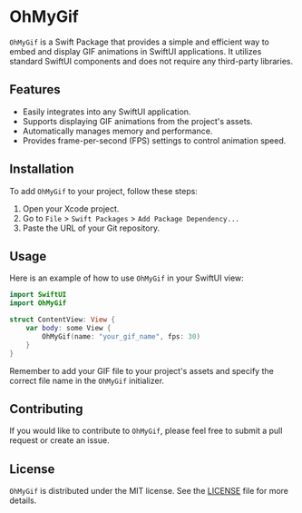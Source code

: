 # OhMyGif

`OhMyGif` is a Swift Package that provides a simple and efficient way to embed and display GIF animations in SwiftUI applications. It utilizes standard SwiftUI components and does not require any third-party libraries.

## Features

- Easily integrates into any SwiftUI application.
- Supports displaying GIF animations from the project's assets.
- Automatically manages memory and performance.
- Provides frame-per-second (FPS) settings to control animation speed.

## Installation

To add `OhMyGif` to your project, follow these steps:

1. Open your Xcode project.
2. Go to `File` > `Swift Packages` > `Add Package Dependency...`
3. Paste the URL of your Git repository.

## Usage

Here is an example of how to use `OhMyGif` in your SwiftUI view:

```swift
import SwiftUI
import OhMyGif

struct ContentView: View {
    var body: some View {
        OhMyGif(name: "your_gif_name", fps: 30)
    }
}
```

Remember to add your GIF file to your project's assets and specify the correct file name in the `OhMyGif` initializer.

## Contributing

If you would like to contribute to `OhMyGif`, please feel free to submit a pull request or create an issue.

## License

`OhMyGif` is distributed under the MIT license. See the [LICENSE](LICENSE) file for more details.
